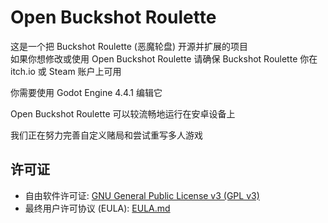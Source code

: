 # Open Buckshot Roulette
这是一个把 Buckshot Roulette (恶魔轮盘) 开源并扩展的项目  
如果你想修改或使用 Open Buckshot Roulette 请确保 Buckshot Roulette 你在 itch.io 或 Steam 账户上可用

你需要使用 Godot Engine 4.4.1 编辑它  

Open Buckshot Roulette 可以较流畅地运行在安卓设备上  

我们正在努力完善自定义赌局和尝试重写多人游戏

## 许可证
- 自由软件许可证: [GNU General Public License v3 (GPL v3)](LICENSE)
- 最终用户许可协议 (EULA): [EULA.md](EULA.md)
